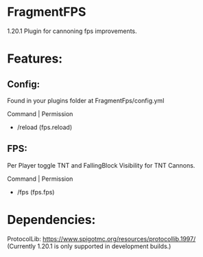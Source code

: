 # FragmentFPS
1.20.1 Plugin for cannoning fps improvements.

# Features:
## Config:
Found in your plugins folder at FragmentFps/config.yml

Command | Permission
- /reload (fps.reload)

## FPS:
Per Player toggle TNT and FallingBlock Visibility for TNT Cannons.

Command | Permission
- /fps (fps.fps)

# Dependencies:
ProtocolLib: https://www.spigotmc.org/resources/protocollib.1997/
(Currently 1.20.1 is only supported in development builds.)
